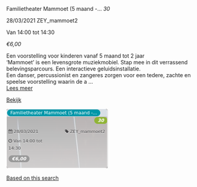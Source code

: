 Familietheater Mammoet (5 maand -... *30*

  
28/03/2021 ZEY\_mammoet2  

Van 14:00 tot 14:30

*€6,00*

  

Een voorstelling voor kinderen vanaf 5 maand tot 2 jaar  
‘Mammoet’ is een levensgrote muziekmobiel. Stap mee in dit verrassend belevingsparcours. Een interactieve geluidsinstallatie.  
Een danser, percussionist en zangeres zorgen voor een tedere, zachte en speelse voorstelling waarin de a ...  
[Lees meer](https://tickets.vgc.be/activity/subscribe/ZEY_mammoet2)

[Bekijk](https://tickets.vgc.be/activity/subscribe/ZEY_mammoet2)

![](59171.png)

[Based on this search](https://tickets.vgc.be/activity/index?&vrijeplaatsen=1&Age%5B%5D=3%2C4&entity=276)